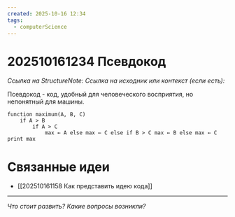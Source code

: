 ```yaml
---
created: 2025-10-16 12:34
tags:
  - computerScience
---
```

# 202510161234 Псевдокод

*Ссылка на StructureNote:* 
*Ссылка на исходник или контекст (если есть):* 

Псевдокод - код, удобный для человеческого восприятия, но непонятный для машины.

```
function maximum(A, B, C) 
	if A > B 
		if A > C 
			max ← A else max ← C else if B > C max ← B else max ← C print max
```

# Связанные идеи

- [[202510161158 Как представить идею кода]]
---

*Что стоит развить? Какие вопросы возникли?*
